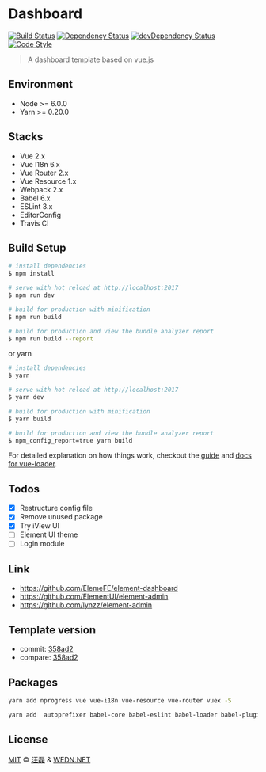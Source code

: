 # Dashboard

[![Build Status][travis-image]][travis-url]
[![Dependency Status][dependency-image]][dependency-url]
[![devDependency Status][devdependency-image]][devdependency-url]
[![Code Style][style-image]][style-url]

[travis-image]: https://travis-ci.org/zce/dashboard.svg?branch=vue
[travis-url]: https://travis-ci.org/zce/dashboard
[dependency-image]: https://david-dm.org/zce/dashboard/status.svg
[dependency-url]: https://david-dm.org/zce/dashboard
[devdependency-image]: https://david-dm.org/zce/dashboard/dev-status.svg
[devdependency-url]: https://david-dm.org/zce/dashboard?type=dev
[style-image]: https://img.shields.io/badge/code%20style-standard-brightgreen.svg
[style-url]: http://standardjs.com/

> A dashboard template based on vue.js


## Environment

- Node >= 6.0.0
- Yarn >= 0.20.0


## Stacks

- Vue 2.x
- Vue I18n 6.x
- Vue Router 2.x
- Vue Resource 1.x
- Webpack 2.x
- Babel 6.x
- ESLint 3.x
- EditorConfig
- Travis CI


## Build Setup

``` bash
# install dependencies
$ npm install

# serve with hot reload at http://localhost:2017
$ npm run dev

# build for production with minification
$ npm run build

# build for production and view the bundle analyzer report
$ npm run build --report
```

or yarn

``` bash
# install dependencies
$ yarn

# serve with hot reload at http://localhost:2017
$ yarn dev

# build for production with minification
$ yarn build

# build for production and view the bundle analyzer report
$ npm_config_report=true yarn build
```

For detailed explanation on how things work, checkout the [guide](http://vuejs-templates.github.io/webpack/) and [docs for vue-loader](http://vuejs.github.io/vue-loader).


## Todos

- [x] Restructure config file
- [x] Remove unused package
- [x] Try iView UI
- [ ] Element UI theme
- [ ] Login module

## Link

- https://github.com/ElemeFE/element-dashboard
- https://github.com/ElementUI/element-admin
- https://github.com/lynzz/element-admin


## Template version

- commit: [358ad2](https://github.com/vuejs-templates/webpack/commit/358ad2c26a8e76c7b04f4c0ce5f5fa7be69d60ee)
- compare: [358ad2](https://github.com/vuejs-templates/webpack/compare/358ad2c26a8e76c7b04f4c0ce5f5fa7be69d60ee...master)


## Packages

```bash
yarn add nprogress vue vue-i18n vue-resource vue-router vuex -S
```

```bash
yarn add  autoprefixer babel-core babel-eslint babel-loader babel-plugin-transform-runtime babel-preset-env babel-preset-stage-2 babel-register chalk connect-history-api-fallback copy-webpack-plugin css-loader eslint eslint-config-standard eslint-friendly-formatter eslint-loader eslint-plugin-html eslint-plugin-promise eslint-plugin-standard eventsource-polyfill express extract-text-webpack-plugin file-loader friendly-errors-webpack-plugin function-bind html-webpack-plugin http-proxy-middleware node-sass opn optimize-css-assets-webpack-plugin ora rimraf sass-loader semver url-loader vue-loader vue-style-loader vue-template-compiler webpack webpack-bundle-analyzer webpack-dev-middleware webpack-hot-middleware webpack-merge -D
```


## License

[MIT](LICENSE) &copy; [汪磊](http://github.com/zce) & [WEDN.NET](http://wedn.net)
